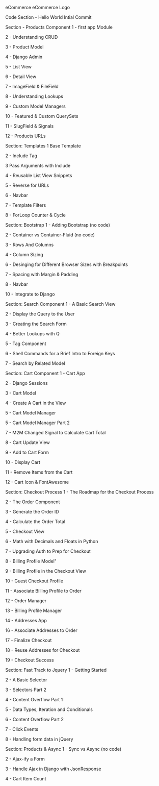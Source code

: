 eCommerce
eCommerce Logo

Code
Section - Hello World
Intial Commit

Section - Products Component
1 - first app Module

2 - Understanding CRUD

3 - Product Model

4 - Django Admin

5 - List View

6 - Detail View

7 - ImageField & FileField

8 - Understanding Lookups

9 - Custom Model Managers

10 - Featured & Custom QuerySets

11 - SlugField & Signals

12 - Products URLs

Section: Templates
1 Base Template

2 - Include Tag

3 Pass Arguments with Include

4 - Reusable List View Snippets

5 - Reverse for URLs

6 - Navbar

7 - Template Filters

8 - ForLoop Counter & Cycle

Section: Bootstrap
1 - Adding Bootstrap (no code)

2 - Container vs Container-Fluid (no code)

3 - Rows And Columns

4 - Column Sizing

6 - Desinging for Different Browser Sizes with Breakpoints

7 - Spacing with Margin & Padding

8 - Navbar

10 - Integrate to Django

Section: Search Component
1 - A Basic Search View

2 - Display the Query to the User

3 - Creating the Search Form

4 - Better Lookups with Q

5 - Tag Component

6 - Shell Commands for a Brief Intro to Foreign Keys

7 - Search by Related Model

Section: Cart Component
1 - Cart App

2 - Django Sessions

3 - Cart Model

4 - Create A Cart in the View

5 - Cart Model Manager

5 - Cart Model Manager Part 2

7 - M2M Changed Signal to Calculate Cart Total

8 - Cart Update View

9 - Add to Cart Form

10 - Display Cart

11 - Remove Items from the Cart

12 - Cart Icon & FontAwesome

Section: Checkout Process
1 - The Roadmap for the Checkout Process

2 - The Order Component

3 - Generate the Order ID

4 - Calculate the Order Total

5 - Checkout View

6 - Math with Decimals and Floats in Python

7 - Upgrading Auth to Prep for Checkout

8 - Billing Profile Model"

9 - Billing Profile in the Checkout View

10 - Guest Checkout Profile

11 - Associate Billing Profile to Order

12 - Order Manager

13 - Billing Profile Manager

14 - Addresses App

16 - Associate Addresses to Order

17 - Finalize Checkout

18 - Reuse Addresses for Checkout

19 - Checkout Success

Section: Fast Track to Jquery
1 - Getting Started

2 - A Basic Selector

3 - Selectors Part 2

4 - Content Overflow Part 1

5 - Data Types, Iteration and Conditionals

6 - Content Overflow Part 2

7 - Click Events

8 - Handling form data in jQuery

Section: Products & Async
1 - Sync vs Async (no code)

2 - Ajax-ify a Form

3 - Handle Ajax in Django with JsonResponse

4 - Cart Item Count